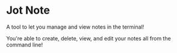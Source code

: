 # Jot Note

A tool to let you manage and view notes in the terminal!

You're able to create, delete, view, and edit your notes all from the command line!
